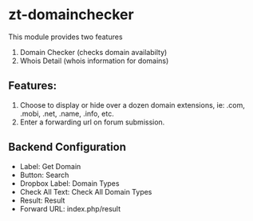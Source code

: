 # zt-domainchecker

This module provides two features

1. Domain Checker (checks domain availabilty)
2. Whois Detail (whois information for domains)

## Features:
1. Choose to display or hide over a dozen domain extensions, ie: .com, .mobi, .net, .name, .info, etc.
2. Enter a forwarding url on forum submission.

## Backend Configuration 

* Label: Get Domain 
* Button: Search
* Dropbox Label: Domain Types
* Check All Text: Check All Domain Types
* Result: Result 
* Forward URL: index.php/result
